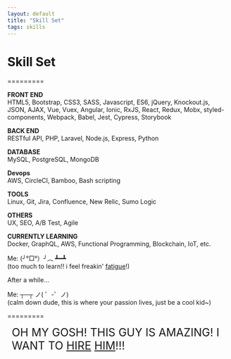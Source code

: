 ```yaml
---
layout: default
title: "Skill Set"
tags: skills
---
```


# Skill Set
=========

__FRONT END__ <br />
HTML5, Bootstrap, CSS3, SASS, Javascript, ES6, jQuery, Knockout.js, JSON, AJAX, Vue, Vuex, Angular, Ionic, RxJS, React, Redux, Mobx, styled-components, Webpack, Babel, Jest, Cypress, Storybook

__BACK END__ <br />
RESTful API, PHP, Laravel, Node.js, Express, Python

__DATABASE__ <br />
MySQL, PostgreSQL, MongoDB

__Devops__ <br />
AWS, CircleCI, Bamboo, Bash scripting

__TOOLS__ <br />
Linux, Git, Jira, Confluence, New Relic, Sumo Logic

__OTHERS__ <br />
UX, SEO, A/B Test, Agile

__CURRENTLY LEARNING__ <br />
Docker, GraphQL, AWS, Functional Programming, Blockchain, IoT, etc.

Me: (╯°□°）╯︵ ┻━┻  
(too much to learn!! i feel freakin' <a href="https://hackernoon.com/how-it-feels-to-learn-javascript-in-2016-d3a717dd577f" target="_blank">fatigue</a>!)

After a while...

Me: ┬─┬﻿ ノ( ゜-゜ノ)  
(calm down dude, this is where your passion lives, just be a cool kid~)

=========

<div style="font-size: 25px; margin-left: 10px;">
OH MY GOSH! THIS GUY IS AMAZING! I WANT TO <a href="mailto:dennisxiao.dev@gmail.com?subject=I WANT TO HIRE YOU DENNIS!">HIRE</a> <a href="https://www.linkedin.com/in/dennisxiao/" target="_blank">HIM</a>!!!
</div>
